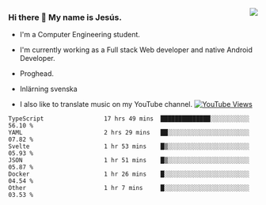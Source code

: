 <img align='right' src="https://github-readme-stats-eight-rose-90.vercel.app
/api?username=JesusJimenezG&show_icons=true&theme=radical">

### Hi there 👋 My name is Jesús.
- I'm a Computer Engineering student.
- I'm currently working as a Full stack Web developer and native Android Developer.

- Proghead.
- Inlärning svenska
- I also like to translate music on my YouTube channel. [![YouTube Views](https://img.shields.io/youtube/channel/views/UCWnlcC4_sV9Imcy9ysQpxHA?style=social)](https://www.youtube.com/channel/UCWnlcC4_sV9Imcy9ysQpxHA)

<!--START_SECTION:waka-->

```text
TypeScript                 17 hrs 49 mins  ██████████████░░░░░░░░░░░   56.10 %
YAML                       2 hrs 29 mins   ██░░░░░░░░░░░░░░░░░░░░░░░   07.82 %
Svelte                     1 hr 53 mins    █▒░░░░░░░░░░░░░░░░░░░░░░░   05.93 %
JSON                       1 hr 51 mins    █▒░░░░░░░░░░░░░░░░░░░░░░░   05.87 %
Docker                     1 hr 26 mins    █░░░░░░░░░░░░░░░░░░░░░░░░   04.54 %
Other                      1 hr 7 mins     █░░░░░░░░░░░░░░░░░░░░░░░░   03.53 %
```

<!--END_SECTION:waka-->

<!--
**JesusJimenezG/JesusJimenezG** is a ✨ _special_ ✨ repository because its `README.md` (this file) appears on your GitHub profile.

Here are some ideas to get you started:

- 🔭 I’m currently working on ...
- 🌱 I’m currently learning ...
- 👯 I’m looking to collaborate on ...
- 🤔 I’m looking for help with ...
- 💬 Ask me about ...
- 📫 How to reach me: ...
- 😄 Pronouns: ...
- ⚡ Fun fact: ...
-->
